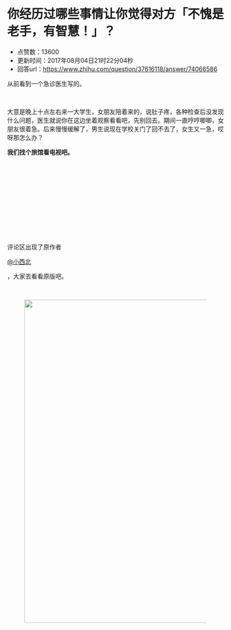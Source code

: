 # 你经历过哪些事情让你觉得对方「不愧是老手，有智慧！」？
- 点赞数：13600
- 更新时间：2017年08月04日21时22分04秒
- 回答url：https://www.zhihu.com/question/37616118/answer/74066586
<body>
 <p data-pid="nssxZTZf">从前看到一个急诊医生写的。</p>
 <br>
 <p data-pid="natBaLwP">大意是晚上十点左右来一大学生，女朋友陪着来的，说肚子疼，各种检查后没发现什么问题，医生就说你在这边坐着观察看看吧，先别回去。期间一直哼哼唧唧，女朋友很着急。后来慢慢缓解了，男生说现在学校关门了回不去了，女生又一急，哎呀那怎么办？</p>
 <p data-pid="fYnSIXTc"><b>我们找个旅馆看电视吧。</b></p>
 <p><b><br></b></p>
 <p><b><br></b></p>
 <p><b><br></b></p>
 <p><b><br></b></p>
 <p><b><br></b></p>
 <p><b><br></b></p>
 <p data-pid="eOFU5AGT">评论区出现了原作者</p><a href="https://www.zhihu.com/people/d78ed51502a501a74153c7538e9d067b" data-hash="d78ed51502a501a74153c7538e9d067b" class="member_mention" data-hovercard="p$b$d78ed51502a501a74153c7538e9d067b">@小西北</a>
 <p data-pid="nuuDRXCW">，大家去看看原版吧。</p>
 <p><b><br></b></p>
 <figure>
  <img data-rawwidth="750" data-rawheight="297" src="https://picx.zhimg.com/50/v2-f54159c47bf7851f089a7dca8162b83f_720w.jpg?source=1940ef5c" data-original-token="v2-f54159c47bf7851f089a7dca8162b83f" class="origin_image zh-lightbox-thumb" width="750" data-original="https://pica.zhimg.com/v2-f54159c47bf7851f089a7dca8162b83f_r.jpg?source=1940ef5c">
 </figure>
</body>